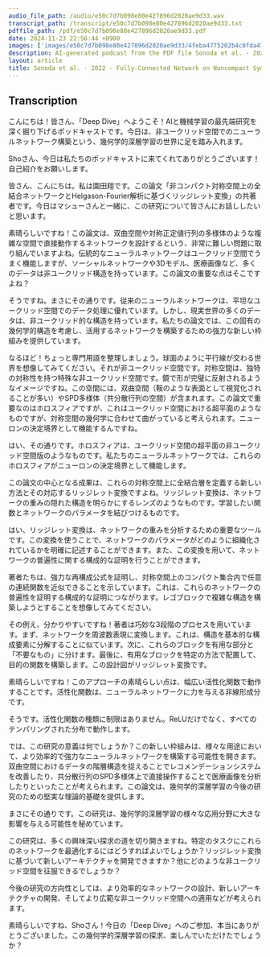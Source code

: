 ```yaml
---
audio_file_path: /audio/e50c7d7b098e80e427896d2020ae9d33.wav
transcript_path: /transcript/e50c7d7b098e80e427896d2020ae9d33.txt
pdffile_path: /pdf/e50c7d7b098e80e427896d2020ae9d33.pdf
date: 2024-11-23 22:56:44 +0900
images: ['images/e50c7d7b098e80e427896d2020ae9d33/4feba4775202b4c0fda47c3484a8e6daca3c5ff674251dfbb34d136db39a6639.jpg', 'images/e50c7d7b098e80e427896d2020ae9d33/4f5a373b5a5cb07a302a5c132b2f4fc96058bc822dfc0012070abc2afbee2284.jpg', 'images/e50c7d7b098e80e427896d2020ae9d33/e7e2ac89d74414e83ccc522d77b5db0cba0914072003faefc00dd77aee2947de.jpg']
description: AI-generated podcast from the PDF file Sonoda et al. - 2022 - Fully-Connected Network on Noncompact Symmetric Sp_JP / e50c7d7b098e80e427896d2020ae9d33
layout: article
title: Sonoda et al. - 2022 - Fully-Connected Network on Noncompact Symmetric Sp_JP
---
```


## Transcription
こんにちは！皆さん、「Deep Dive」へようこそ！AIと機械学習の最先端研究を深く掘り下げるポッドキャストです。今日は、非ユークリッド空間でのニューラルネットワーク構築という、幾何学的深層学習の世界に足を踏み入れます。

Shoさん、今日は私たちのポッドキャストに来てくれてありがとうございます！自己紹介をお願いします。

皆さん、こんにちは。私は園田翔です。この論文「非コンパクト対称空間上の全結合ネットワークとHelgason-Fourier解析に基づくリッジレット変換」の共著者です。今日はマシューさんと一緒に、この研究について皆さんにお話ししたいと思います。

素晴らしいですね！この論文は、双曲空間や対称正定値行列の多様体のような複雑な空間で直接動作するネットワークを設計するという、非常に難しい問題に取り組んでいますよね。伝統的なニューラルネットワークはユークリッド空間でうまく機能しますが、ソーシャルネットワークや3Dモデル、医療画像など、多くのデータは非ユークリッド構造を持っています。この論文の重要な点はそこですよね？

そうですね。まさにその通りです。従来のニューラルネットワークは、平坦なユークリッド空間でのデータ処理に優れています。しかし、現実世界の多くのデータは、非ユークリッド的な構造を持っています。私たちの論文では、この固有の幾何学的構造を考慮し、活用するネットワークを構築するための強力な新しい枠組みを提供しています。

なるほど！ちょっと専門用語を整理しましょう。球面のように平行線が交わる世界を想像してみてください。それが非ユークリッド空間です。対称空間は、独特の対称性を持つ特殊な非ユークリッド空間です。鏡で形が完璧に反射されるようなイメージですね。この空間には、双曲空間（鞍のような表面として視覚化されることが多い）やSPD多様体（共分散行列の空間）が含まれます。この論文で重要なのはホロスフィアですが、これはユークリッド空間における超平面のようなものですが、対称空間の幾何学に合わせて曲がっていると考えられます。ニューロンの決定境界として機能するんですね。

はい、その通りです。ホロスフィアは、ユークリッド空間の超平面の非ユークリッド空間版のようなものです。私たちのニューラルネットワークでは、これらのホロスフィアがニューロンの決定境界として機能します。

この論文の中心となる成果は、これらの対称空間上に全結合層を定義する新しい方法とその対応するリッジレット変換ですよね。リッジレット変換は、ネットワークの重みの隠れた構造を明らかにするレンズのようなものです。学習したい関数とネットワークのパラメータを結びつけるものです。

はい、リッジレット変換は、ネットワークの重みを分析するための重要なツールです。この変換を使うことで、ネットワークのパラメータがどのように組織化されているかを明確に記述することができます。また、この変換を用いて、ネットワークの普遍性に関する構成的な証明を行うことができます。

著者たちは、強力な再構成公式を証明し、対称空間上のコンパクト集合内で任意の連続関数を近似できることを示しています。これは、これらのネットワークの普遍性を証明する構成的な証明につながります。レゴブロックで複雑な構造を構築しようとすることを想像してみてください。

その例え、分かりやすいですね！著者は巧妙な3段階のプロセスを用いています。まず、ネットワークを周波数表現に変換します。これは、構造を基本的な構成要素に分解することに似ています。次に、これらのブロックを有用な部分と「不要なもの」に分けます。最後に、有用なブロックを特定の方法で配置して、目的の関数を構築します。この設計図がリッジレット変換です。

素晴らしいですね！このアプローチの素晴らしい点は、幅広い活性化関数で動作することです。活性化関数は、ニューラルネットワークに力を与える非線形成分です。

そうです。活性化関数の種類に制限はありません。ReLUだけでなく、すべてのテンパリングされた分布で動作します。

では、この研究の意義は何でしょうか？この新しい枠組みは、様々な用途において、より効率的で強力なニューラルネットワークを構築する可能性を開きます。双曲空間におけるデータの階層構造を捉えることでレコメンデーションシステムを改善したり、共分散行列のSPD多様体上で直接操作することで医療画像を分析したりといったことが考えられます。この論文は、幾何学的深層学習の今後の研究のための堅実な理論的基礎を提供します。

まさにその通りです。この研究は、幾何学的深層学習の様々な応用分野に大きな影響を与える可能性を秘めています。

この研究は、多くの興味深い探求の道を切り開きますね。特定のタスクにこれらのネットワークを最適化するにはどうすればよいでしょうか？リッジレット変換に基づいて新しいアーキテクチャを開発できますか？他にどのような非ユークリッド空間を征服できるでしょうか？

今後の研究の方向性としては、より効率的なネットワークの設計、新しいアーキテクチャの開発、そしてより広範な非ユークリッド空間への適用などが考えられます。

素晴らしいですね、Shoさん！今日の「Deep Dive」へのご参加、本当にありがとうございました。この幾何学的深層学習の探求、楽しんでいただけたでしょうか？





